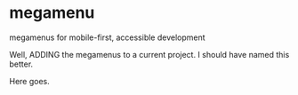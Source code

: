 # megamenu
megamenus for mobile-first, accessible development

Well, ADDING the megamenus to a current project. I should have named this better. 

Here goes. 
